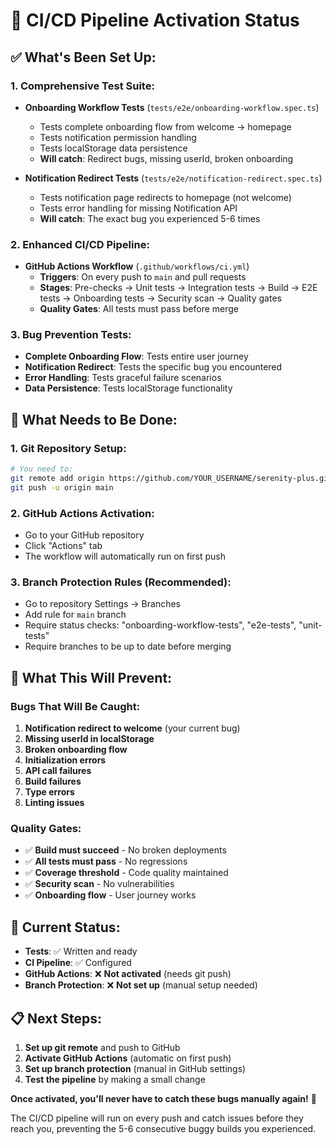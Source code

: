 # 🚀 CI/CD Pipeline Activation Status

## ✅ **What's Been Set Up:**

### **1. Comprehensive Test Suite:**

- **Onboarding Workflow Tests** (`tests/e2e/onboarding-workflow.spec.ts`)
  - Tests complete onboarding flow from welcome → homepage
  - Tests notification permission handling
  - Tests localStorage data persistence
  - **Will catch**: Redirect bugs, missing userId, broken onboarding

- **Notification Redirect Tests** (`tests/e2e/notification-redirect.spec.ts`)
  - Tests notification page redirects to homepage (not welcome)
  - Tests error handling for missing Notification API
  - **Will catch**: The exact bug you experienced 5-6 times

### **2. Enhanced CI/CD Pipeline:**

- **GitHub Actions Workflow** (`.github/workflows/ci.yml`)
  - **Triggers**: On every push to `main` and pull requests
  - **Stages**: Pre-checks → Unit tests → Integration tests → Build → E2E tests → Onboarding tests → Security scan → Quality gates
  - **Quality Gates**: All tests must pass before merge

### **3. Bug Prevention Tests:**

- **Complete Onboarding Flow**: Tests entire user journey
- **Notification Redirect**: Tests the specific bug you encountered
- **Error Handling**: Tests graceful failure scenarios
- **Data Persistence**: Tests localStorage functionality

## 🔧 **What Needs to Be Done:**

### **1. Git Repository Setup:**

```bash
# You need to:
git remote add origin https://github.com/YOUR_USERNAME/serenity-plus.git
git push -u origin main
```

### **2. GitHub Actions Activation:**

- Go to your GitHub repository
- Click "Actions" tab
- The workflow will automatically run on first push

### **3. Branch Protection Rules (Recommended):**

- Go to repository Settings → Branches
- Add rule for `main` branch
- Require status checks: "onboarding-workflow-tests", "e2e-tests", "unit-tests"
- Require branches to be up to date before merging

## 🎯 **What This Will Prevent:**

### **Bugs That Will Be Caught:**

1. **Notification redirect to welcome** (your current bug)
2. **Missing userId in localStorage**
3. **Broken onboarding flow**
4. **Initialization errors**
5. **API call failures**
6. **Build failures**
7. **Type errors**
8. **Linting issues**

### **Quality Gates:**

- ✅ **Build must succeed** - No broken deployments
- ✅ **All tests must pass** - No regressions
- ✅ **Coverage threshold** - Code quality maintained
- ✅ **Security scan** - No vulnerabilities
- ✅ **Onboarding flow** - User journey works

## 🚨 **Current Status:**

- **Tests**: ✅ Written and ready
- **CI Pipeline**: ✅ Configured
- **GitHub Actions**: ❌ **Not activated** (needs git push)
- **Branch Protection**: ❌ **Not set up** (manual setup needed)

## 📋 **Next Steps:**

1. **Set up git remote** and push to GitHub
2. **Activate GitHub Actions** (automatic on first push)
3. **Set up branch protection** (manual in GitHub settings)
4. **Test the pipeline** by making a small change

**Once activated, you'll never have to catch these bugs manually again!** 🎉

The CI/CD pipeline will run on every push and catch issues before they reach you, preventing the 5-6 consecutive buggy builds you experienced.
